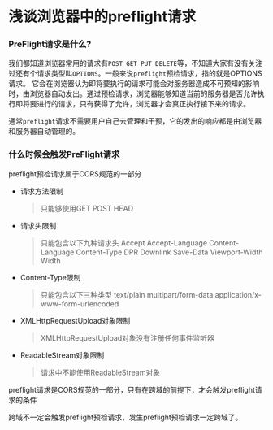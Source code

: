 [](https://juejin.im/post/6844904053328052232)

# 浅谈浏览器中的preflight请求

### PreFlight请求是什么?

我们都知道浏览器常用的请求有`POST GET PUT DELETE`等，不知道大家有没有关注过还有个请求类型叫`OPTIONS`。一般来说`preflight`预检请求，指的就是OPTIONS请求。
它会在浏览器认为即将要执行的请求可能会对服务器造成不可预知的影响时，由浏览器自动发出。通过预检请求，浏览器能够知道当前的服务器是否允许执行即将要进行的请求，只有获得了允许，浏览器才会真正执行接下来的请求。

通常`preflight`请求不需要用户自己去管理和干预，它的发出的响应都是由浏览器和服务器自动管理的。


### 什么时候会触发PreFlight请求
preflight预检请求属于CORS规范的一部分

* 请求方法限制  
  >只能够使用GET POST HEAD

* 请求头限制
  >只能包含以下九种请求头 Accept Accept-Language Content-Language Content-Type DPR Downlink Save-Data Viewport-Width Width

* Content-Type限制
  >只能包含以下三种类型 text/plain multipart/form-data application/x-www-form-urlencoded

* XMLHttpRequestUpload对象限制
  >XMLHttpRequestUpload对象没有注册任何事件监听器

* ReadableStream对象限制
  >请求中不能使用ReadableStream对象


preflight请求是CORS规范的一部分，只有在跨域的前提下，才会触发preflight请求的条件

跨域不一定会触发preflight预检请求，发生preflight预检请求一定跨域了。
